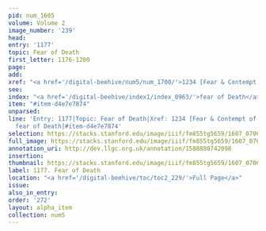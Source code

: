 ```yaml
---
pid: num_1605
volume: Volume 2
image_number: '239'
head:
entry: '1177'
topic: Fear of Death
first_letter: 1176-1200
page:
add:
xref: "<a href='/digital-beehive/num5/num_1700/'>1234 [Fear & Contempt of Death]</a>"
see:
index: "<a href='/digital-beehive/index1/index_0963/'>fear of Death</a>"
item: "#item-d4e7e7874"
unparsed:
line: 'Entry: 1177|Topic: Fear of Death|Xref: 1234 [Fear & Contempt of Death]|Index:
  fear of Death|#item-d4e7e7874'
selection: https://stacks.stanford.edu/image/iiif/fm855tg5659/1607_0706/420,1164,2881,1050/full/0/default.jpg
full_image: https://stacks.stanford.edu/image/iiif/fm855tg5659/1607_0706/full/full/0/default.jpg
annotation_uri: http://dev.llgc.org.uk/annotation/1588880742098
insertion:
thumbnail: https://stacks.stanford.edu/image/iiif/fm855tg5659/1607_0706/420,1164,600,180/250,/0/default.jpg
label: 1177. Fear of Death
location: "<a href='/digital-beehive/toc/toc2_229/'>Full Page</a>"
issue:
also_in_entry:
order: '272'
layout: alpha_item
collection: num5
---
```

